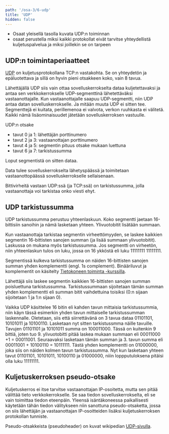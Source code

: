 ```yaml
---
path: '/osa-3/6-udp'
title: 'UDP'
hidden: false
---
```


<text-box variant='learningObjectives' name='Oppimistavoitteet'>

- Osaat yleisellä tasolla kuvata UDP:n toiminnan
- osaat perustella miksi kaikki protokollat eivät tarvitse yhteydellistä kuljetuspalvelua ja miksi joillekin se on tarpeen

</text-box>


## UDP:n toimintaperiaatteet

[UDP](https://fi.wikipedia.org/wiki/UDP) on kuljetusprotokollana TCP:n vastakohta. Se on yhteydetön ja epäluotettava ja sillä on hyvin pieni otsakkeen koko, vain 8 tavua.

Lähettäjällä UDP siis vain ottaa sovelluskerrokselta dataa kuljetettavaksi ja antaa sen verkkokerrokselle UDP-segmenttinä lähetettäväksi vastaanottajalle. Kun vastaanottajalle saapuu UDP-segmentti, niin UDP antaa datan sovelluskerrokselle. Ja mitään muuta UDP ei sitten tee. Segmenttejä ei kuitata, perillemenoa ei valvota, verkon ruuhkasta ei välitetä. Kaikki nämä lisäominaisuudet jätetään sovelluskerroksen vastuulle.

UDP:n otsake
* tavut 0 ja 1: lähettäjän porttinumero
* tavut 2 ja 3: vastaanottajan porttinumero
* tavut 4 ja 5: segmentin pituus otsake mukaan luettuna
* tavut 6 ja 7: tarkistussumma

Loput segmentistä on sitten dataa.

Data tulee sovelluskerrokselta lähetyspäässä ja toimitetaan vastaanottopäässä sovelluskerrokselle sellaisenaan.

Bittivirheitä vastaan UDP:ssä (ja TCP:ssä) on tarkistussumma, jolla vastaanottaja voi tarkistaa onko viesti ehyt.

## UDP tarkistussumma

UDP tarkistussumma perustuu yhteenlaskuun. Koko segmentti jaetaan 16-bittisiin sanoihin ja nämä lasketaan yhteen. Ylivuotobitit lisätään summaan.

Kun vastaanottaja tarkistaa segmentin virheettömyyden, se laskee kaikkien segmentin 16-bittisten sanojen summan (ja lisää summaan ylivuotobitit). Laskussa on mukana myös tarkistussumma. Jos segmentti on virheetön, niin yhteenlaskun tulos on luku, jossa on 16 ykköstä eli luku 11111111 11111111.

Segmentissä kulkeva tarkistussumma on näiden 16-bittisten sanojen summan yhden komplementti (engl. 1s complement).  Binääriluvut ja komplementit on käsitelty [Tietokoneen toiminta -kurssilla](https://courses.helsinki.fi/fi/tkt10005).

Lähettäjä siis laskee segmentin kaikkien 16-bittisten sanojen summan poisluettuna tarkistussumma. Tarkistussummaan sijoitetaan tämän summan yhden komplementti eli summan bitit vaihdettuina toisiksi (0:n sijaan sijoitetaan 1 ja 1:n sijaan 0).

Vaikka UDP käsittelee 16 bitin eli kahden tavun mittaisia tarkistussummia, niin käyn tässä esimerkin yhden tavun mittaiselle tarkistussumman laskennalle. Oletetaan, siis että siirrettävänä on 3 tavua dataa 01101101, 10101011 ja 10100110. Lasketaan nyt sitten tarkistussmma näille tavuille. Tavujen 01101101 ja 10101011 summa on 100011000. Tässä on kuitenkin 9 bittiä, joten tuo 9. ylivuotobitti pitää laskea mukaan summaan eli 00011000 +1 = 00011001. Seuraavaksi lasketaan tämän summan ja 3. tavun summa eli 00011001 + 10100110 = 10111111. Tästä yhden komplementti on 01000000, joka siis on näiden kolmen tavun tarkistussumma. Nyt kun lasketaan yhteen tavut 01101101, 10101011, 10100110 ja 01000000, niiin loppputuloksena pitäisi olla luku 11111111.


<quiz id="ad5e58f1-8a0e-4f8b-8049-e52d30ea61bb"> </quiz>


## Kuljetuskerroksen pseudo-otsake

Kuljetuskerros ei itse tarvitse vastaanottajan IP-osoitetta, mutta sen pitää välittää tieto verkkokerrokselle. Se saa tiedon sovelluskerrokselta, eli se vain toimittaa tiedon eteenpäin. Yleensä isäntäkoneessa paikallisesti käytetään tähän tiedon välitykseen niin sanottuna pseudo-otsaketta, jossa on siis lähettäjän ja vastaanottajan IP-osoitteiden lisäksi kuljetuskerroksen protokollan tunniste.

Pseudo-otsakkeista (pseudoheader) on kuvat wikipedian [UDP-sivulla](https://fi.wikipedia.org/wiki/UDP).



